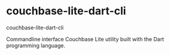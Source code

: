 # couchbase-lite-dart-cli
couchbase-lite-dart-cli

Commandline interface Couchbase Lite utility built with the Dart programming language.
